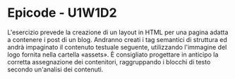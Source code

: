 # Epicode - U1W1D2
 
L'esercizio prevede la creazione di un layout in HTML per una pagina adatta a contenere i post di un blog.
Andranno creati i tag semantici di struttura ed andrà impaginato il contenuto testuale seguente, utilizzando
l'immagine del logo fornita nella cartella «assets».
È consigliato progettare in anticipo la corretta assegnazione dei contenitori, raggruppando i blocchi di testo
secondo un'analisi dei contenuti.